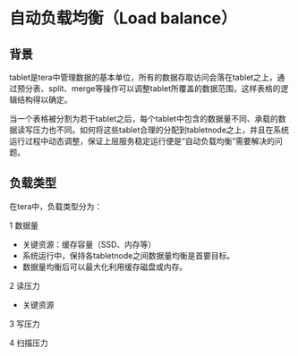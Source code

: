 # 自动负载均衡（Load balance）

## 背景

tablet是tera中管理数据的基本单位，所有的数据存取访问会落在tablet之上，通过预分表、split、merge等操作可以调整tablet所覆盖的数据范围，这样表格的逻辑结构得以确定。

当一个表格被分割为若干tablet之后，每个tablet中包含的数据量不同、承载的数据读写压力也不同。如何将这些tablet合理的分配到tabletnode之上，并且在系统运行过程中动态调整，保证上层服务稳定运行便是“自动负载均衡”需要解决的问题。

## 负载类型

在tera中，负载类型分为：

 1  数据量

  *  关键资源：缓存容量（SSD、内存等）
  *  系统运行中，保持各tabletnode之间数据量均衡是首要目标。
  *  数据量均衡后可以最大化利用缓存磁盘或内存。

 2  读压力
 
  * 关键资源 

 3  写压力

 4  扫描压力
